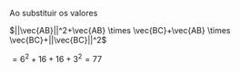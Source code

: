 Ao substituir os valores

$||\vec{AB}||^2+\vec{AB} \times \vec{BC}+\vec{AB} \times \vec{BC}+||\vec{BC}||^2$

$=6^2+16+16+3^2=77$